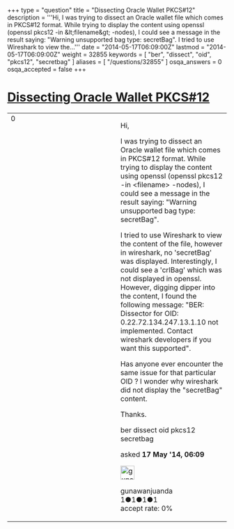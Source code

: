 +++
type = "question"
title = "Dissecting Oracle Wallet PKCS#12"
description = '''Hi, I was trying to dissect an Oracle wallet file which comes in PKCS#12 format. While trying to display the content using openssl (openssl pkcs12 -in &amp;lt;filename&amp;gt; -nodes), I could see a message in the result saying: &quot;Warning unsupported bag type: secretBag&quot;. I tried to use Wireshark to view the...'''
date = "2014-05-17T06:09:00Z"
lastmod = "2014-05-17T06:09:00Z"
weight = 32855
keywords = [ "ber", "dissect", "oid", "pkcs12", "secretbag" ]
aliases = [ "/questions/32855" ]
osqa_answers = 0
osqa_accepted = false
+++

<div class="headNormal">

# [Dissecting Oracle Wallet PKCS\#12](/questions/32855/dissecting-oracle-wallet-pkcs12)

</div>

<div id="main-body">

<div id="askform">

<table id="question-table" style="width:100%;"><colgroup><col style="width: 50%" /><col style="width: 50%" /></colgroup><tbody><tr class="odd"><td style="width: 30px; vertical-align: top"><div class="vote-buttons"><span id="post-32855-upvote" class="ajax-command post-vote up" rel="nofollow" title="I like this post (click again to cancel)"> </span><div id="post-32855-score" class="post-score" title="current number of votes">0</div><span id="post-32855-downvote" class="ajax-command post-vote down" rel="nofollow" title="I dont like this post (click again to cancel)"> </span> <span id="favorite-mark" class="ajax-command favorite-mark" rel="nofollow" title="mark/unmark this question as favorite (click again to cancel)"> </span><div id="favorite-count" class="favorite-count"></div></div></td><td><div id="item-right"><div class="question-body"><p>Hi,</p><p>I was trying to dissect an Oracle wallet file which comes in PKCS#12 format. While trying to display the content using openssl (openssl pkcs12 -in &lt;filename&gt; -nodes), I could see a message in the result saying: "Warning unsupported bag type: secretBag".</p><p>I tried to use Wireshark to view the content of the file, however in wireshark, no 'secretBag' was displayed. Interestingly, I could see a 'crlBag' which was not displayed in openssl. However, digging dipper into the content, I found the following message: "BER: Dissector for OID: 0.22.72.134.247.13.1.10 not implemented. Contact wireshark developers if you want this supported".</p><p>Has anyone ever encounter the same issue for that particular OID ? I wonder why wireshark did not display the "secretBag" content.</p><p>Thanks.</p></div><div id="question-tags" class="tags-container tags"><span class="post-tag tag-link-ber" rel="tag" title="see questions tagged &#39;ber&#39;">ber</span> <span class="post-tag tag-link-dissect" rel="tag" title="see questions tagged &#39;dissect&#39;">dissect</span> <span class="post-tag tag-link-oid" rel="tag" title="see questions tagged &#39;oid&#39;">oid</span> <span class="post-tag tag-link-pkcs12" rel="tag" title="see questions tagged &#39;pkcs12&#39;">pkcs12</span> <span class="post-tag tag-link-secretbag" rel="tag" title="see questions tagged &#39;secretbag&#39;">secretbag</span></div><div id="question-controls" class="post-controls"></div><div class="post-update-info-container"><div class="post-update-info post-update-info-user"><p>asked <strong>17 May '14, 06:09</strong></p><img src="https://secure.gravatar.com/avatar/11bac80a6d58b8f277e426795f692bda?s=32&amp;d=identicon&amp;r=g" class="gravatar" width="32" height="32" alt="gunawanjuanda&#39;s gravatar image" /><p><span>gunawanjuanda</span><br />
<span class="score" title="1 reputation points">1</span><span title="1 badges"><span class="badge1">●</span><span class="badgecount">1</span></span><span title="1 badges"><span class="silver">●</span><span class="badgecount">1</span></span><span title="1 badges"><span class="bronze">●</span><span class="badgecount">1</span></span><br />
<span class="accept_rate" title="Rate of the user&#39;s accepted answers">accept rate:</span> <span title="gunawanjuanda has no accepted answers">0%</span></p></div></div><div id="comments-container-32855" class="comments-container"></div><div id="comment-tools-32855" class="comment-tools"></div><div class="clear"></div><div id="comment-32855-form-container" class="comment-form-container"></div><div class="clear"></div></div></td></tr></tbody></table>

</div>

</div>

